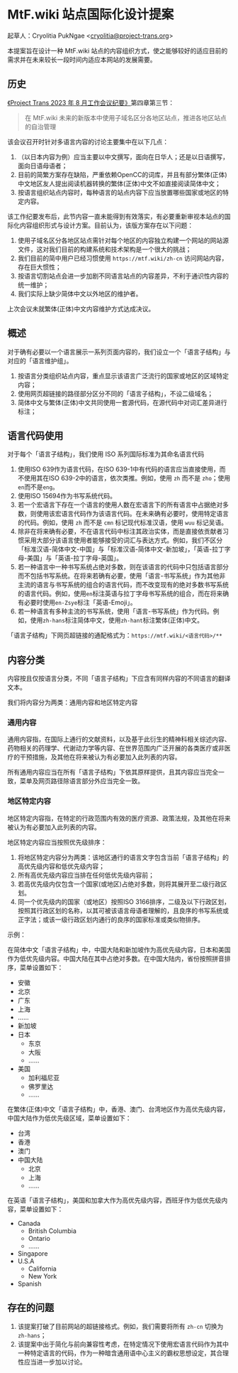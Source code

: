 # MtF.wiki 站点国际化设计提案

起草人：Cryolitia PukNgae \<cryolitia@project-trans.org\>

本提案旨在设计一种 MtF.wiki 站点的内容组织方式，使之能够较好的适应目前的需求并在未来较长一段时间内适应本网站的发展需要。

## 历史

[《Project Trans 2023 年 8 月工作会议纪要》](https://project-trans.github.io/summit/2023-08/summit-report.html)第四章第三节：

> 在 MtF.wiki 未来的新版本中使用子域名区分各地区站点，推进各地区站点的自治管理

该会议召开时针对多语言内容的讨论主要集中在以下几点：

1. （以日本内容为例）应当主要以中文撰写，面向在日华人；还是以日语撰写，面向日语母语者；
1. 目前的简繁方案存在缺陷，严重依赖OpenCC的词库，并且有部分繁体(正体)中文地区友人提出阅读机器转换的繁体(正体)中文不如直接阅读简体中文；
1. 按语言组织站点内容时，每种语言的站点内容下应当放置哪些国家或地区的特定内容。

该工作纪要发布后，此节内容一直未能得到有效落实，有必要重新审视本站点的国际化内容组织形式与设计方案。目前认为，该版方案存在以下问题：

1. 使用子域名区分各地区站点需针对每个地区的内容独立构建一个网站的网站源文件，这对我们目前的构建系统和技术架构是一个很大的挑战；
1. 我们目前的简中用户已经习惯使用 `https://mtf.wiki/zh-cn` 访问网站内容，存在巨大惯性；
1. 按语言切割站点会进一步加剧不同语言站点的内容差异，不利于通识性内容的统一维护；
1. 我们实际上缺少简体中文以外地区的维护者。

上次会议未就繁体(正体)中文内容维护方式达成决议。

## 概述

对于确有必要以一个语言展示一系列页面内容的，我们设立一个「语言子结构」与对应的「语言维护组」。

1. 按语言分类组织站点内容，重点显示该语言广泛流行的国家或地区的区域特定内容；
1. 使用网页超链接的路径部分区分不同的「语言子结构」，不设二级域名；
1. 简体中文与繁体(正体)中文共同使用一套源代码，在源代码中对词汇差异进行标注；

## 语言代码使用

对于每个「语言子结构」，我们使用 ISO 系列国际标准为其命名语言代码

1. 使用ISO 639作为语言代码，在ISO 639-1中有代码的语言应当直接使用，而不使用其在ISO 639-2中的语言，依次类推。例如，使用 `zh` 而不是 `zho`；使用`en`而不是`eng`。
1. 使用ISO 15694作为书写系统代码。
1. 若一个宏语言下存在一个语言的使用人数在宏语言下的所有语言中占据绝对多数，则使用该宏语言代码作为该语言代码。在未来确有必要时，使用特定语言的代码。例如，使用 `zh` 而不是 `cmn` 标记现代标准汉语，使用 `wuu` 标记吴语。
1. 除非在将来确有必要，不在语言代码中标注其政治实体，而是直接依贡献者习惯采用大部分该语言使用者能够接受的词汇与表达方式。例如，我们不区分「标准汉语-简体中文-中国」与「标准汉语-简体中文-新加坡」，「英语-拉丁字母-美国」与「英语-拉丁字母-英国」。
1. 若一种语言中一种书写系统占绝对多数，则在该语言的代码中只包括语言部分而不包括书写系统。在将来若确有必要，使用「语言-书写系统」作为其他非主流的语言与书写系统的组合的语言代码，而不改变现有的绝对多数书写系统的语言代码。例如，使用`en`标注英语与拉丁字母书写系统的组合，而在将来确有必要时使用`en-Zsye`标注「英语-Emoji」。
1. 若一种语言有多种主流的书写系统，使用「语言-书写系统」作为代码。例如，使用`zh-hans`标注简体中文，使用`zh-hant`标注繁体(正体)中文。

「语言子结构」下网页超链接的通配格式为：`https://mtf.wiki/<语言代码>/**`

## 内容分类

内容按且仅按语言分类，不同「语言子结构」下应含有同样内容的不同语言的翻译文本。

我们将内容分为两类：通用内容和地区特定内容

### 通用内容

通用内容指，在国际上通行的文献资料，以及基于此衍生的精神科相关综述内容、药物相关的药理学、代谢动力学等内容、在世界范围内广泛开展的各类医疗或非医疗的干预措施，及其他在将来被认为有必要加入此列表的内容。

所有通用内容应当在所有「语言子结构」下依其原样提供，且其内容应当完全一致，菜单及网页路径除语言部分外应当完全一致。

### 地区特定内容

地区特定内容指，在特定的行政范围内有效的医疗资源、政策法规，及其他在将来被认为有必要加入此列表的内容。

地区特定内容应当按照优先级排序：

1. 将地区特定内容分为两类：该地区通行的语言文字包含当前「语言子结构」的高优先级内容和低优先级内容；
2. 所有高优先级内容应当排在任何低优先级内容前；
3. 若高优先级内仅包含一个国家(或地区)占绝对多数，则将其展开至二级行政区划。
4. 同一个优先级内的国家（或地区）按照ISO 3166排序，二级及以下行政区划，按照其行政区划的名称，以其可被该语言母语者理解的，且良序的书写系统或正字法；或该一级行政区划内通行的良序的国家标准或类似物排序。

示例：

在简体中文「语言子结构」中，中国大陆和新加坡作为高优先级内容，日本和美国作为低优先级内容。中国大陆在其中占绝对多数。在中国大陆内，省份按照拼音排序，菜单设置如下：

- 安徽
- 北京
- 广东
- 上海
- ……
- 新加坡
- 日本
  - 东京
  - 大阪
  - ……
- 美国
  - 加利福尼亚
  - 佛罗里达
  - ……

在繁体(正体)中文「语言子结构」中，香港、澳门、台湾地区作为高优先级内容，中国大陆作为低优先级区域，菜单设置如下：

- 台湾
- 香港
- 澳门
- 中国大陆
  - 北京
  - 上海
  - ……

在英语「语言子结构」，美国和加拿大作为高优先级内容，西班牙作为低优先级内容，菜单设置如下：

- Canada
  - British Columbia
  - Ontario
  - ……
- Singapore
- U.S.A
  - California
  - New York
- Spanish

## 存在的问题

1. 该提案打破了目前网站的超链接格式。例如，我们需要将所有 `zh-cn` 切换为 `zh-hans`；
1. 该提案中出于简化与前向兼容性考虑，在特定情况下使用宏语言代码作为其中一种特定语言的代码，作为一种暗含通用语中心主义的霸权思想设定，其合理性应当进一步加以讨论。
